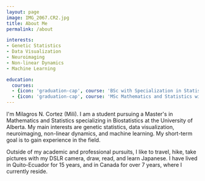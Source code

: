 ```yaml
---
layout: page
image: IMG_2067.CR2.jpg
title: About Me
permalink: /about

interests:
- Genetic Statistics
- Data Visualization
- Neuroimaging
- Non-linear Dynamics
- Machine Learning

education:
  courses:
  - {icon: 'graduation-cap', course: 'BSc with Specialization in Statistics',  institution: 'University of Alberta', country: 'Canada', year: '2019-2023'}
  - {icon: 'graduation-cap', course: 'MSc Mathematics and Statistics with Specialization in Biostatistics',  institution: 'University of Alberta', country: 'Canada', year: '2024- Present'}
---
```


I'm Milagros N. Cortez (Mili). I am a student pursuing a Master's in Mathematics and Statistics specializing in Biostatistics at the University of Alberta. My main interests are genetic statistics, data visualization, neuroimaging, non-linear dynamics, and machine learning. My short-term goal is to gain experience in the field. 

Outside of my academic and professional pursuits, I like to travel, hike, take pictures with my DSLR camera, draw, read, and learn Japanese. I have lived in Quito-Ecuador for 15 years, and in Canada for over 7 years, where I currently reside.
